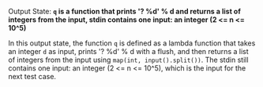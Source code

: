 Output State: **`q` is a function that prints '? %d' % d and returns a list of integers from the input, stdin contains one input: an integer (2 <= n <= 10^5)**

In this output state, the function `q` is defined as a lambda function that takes an integer `d` as input, prints '? %d' % d with a flush, and then returns a list of integers from the input using `map(int, input().split())`. The stdin still contains one input: an integer (2 <= n <= 10^5), which is the input for the next test case.